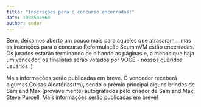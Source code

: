 ```yaml
---
title: "Inscrições para o concurso encerradas!"
date: 1098538560
author: ender
---
```


Bem, deixamos aberto um pouco mais para aqueles que atrasaram... mas as inscrições para o concurso Reformulação ScummVM estão encerradas. Os jurados estarão terminando de olhando as páginas e, a menos que haja um vencedor, os finalistas serão votados por VOCÊ - nossos queridos usuários :)

Mais informações serão publicadas em breve. O vencedor receberá algumas Coisas Aleatórias(tm), sendo o prêmio principal alguns brindes de Sam and Max (provavelmente) autografados pelo criador de Sam and Max, Steve Purcell. Mais informações serão publicadas em breve!
